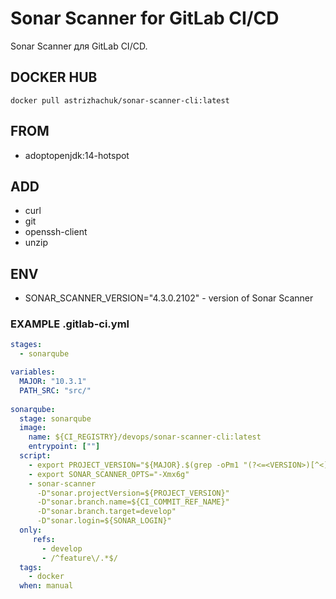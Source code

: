 # Sonar Scanner for GitLab CI/CD

Sonar Scanner для GitLab CI/CD.

## DOCKER HUB

`docker pull astrizhachuk/sonar-scanner-cli:latest`

## FROM

* adoptopenjdk:14-hotspot

## ADD

* curl
* git
* openssh-client
* unzip

## ENV

* SONAR_SCANNER_VERSION="4.3.0.2102" - version of Sonar Scanner

### EXAMPLE .gitlab-ci.yml

```yml
stages:
  - sonarqube

variables:
  MAJOR: "10.3.1"
  PATH_SRC: "src/"
  
sonarqube:
  stage: sonarqube
  image:
    name: ${CI_REGISTRY}/devops/sonar-scanner-cli:latest
    entrypoint: [""]
  script:
    - export PROJECT_VERSION="${MAJOR}.$(grep -oPm1 "(?<=<VERSION>)[^<]+" ${PATH_SRC}VERSION)"
    - export SONAR_SCANNER_OPTS="-Xmx6g"
    - sonar-scanner
      -D"sonar.projectVersion=${PROJECT_VERSION}"
      -D"sonar.branch.name=${CI_COMMIT_REF_NAME}"
      -D"sonar.branch.target=develop"
      -D"sonar.login=${SONAR_LOGIN}"
  only:
     refs:
       - develop
       - /^feature\/.*$/
  tags:
    - docker
  when: manual
```
